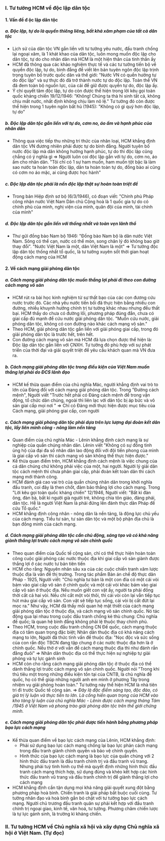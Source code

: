 ### I. Tư tưởng HCM về độc lập dân tộc
#### 1. Vấn đề đ   ộc lập dân tộc
##### a. Độc lập, tự do là quyền thiêng liêng, bất khả xâm phạm của tất cả dân tộc
- Lịch sử của dân tộc VN gắn liền với tư tưởng yêu nước, đấu tranh chống lại ngoại xâm, là 1 khát khao của dân tộc, luôn mong muốn độc lập cho dân tộc, tự do cho nhân dân mà HCM là một hiện thân của tinh thần ấy
- HCM đã thông qua các khảo nghiệm thực tế và các tư tưởng tiến bộ về quyền độc lập, tự do, bình đẳng để viết lên bản tuyên ngôn độc lập trịnh trọng tuyên bố trước quốc dân và thế giới: "Nước VN có quền hưởng tự do độc lập" và sự thực đó đã trở thành nước tự do độc lập. Toàn thể VN đã đem toàn bộ nguồn lực, của cải để giữ được quyền tự do, độc lập ấy.
- Ý chí quyết tâm độc lập, tự do còn được thể hiện trong lời kêu gọi toàn quốc kháng chiến 19/12/1946: "Không! Chúng ta thà hi sinh tất cả, không chịu mất nước, nhất định không chịu làm nô lệ." Tư tưởng đó còn được thể hiện trong 1 tuyên ngôn bất hủ (1945): "Không có gì quý hơn độc lập, tự do"
##### b. Độc lập dân tộc gắn liền với tự do, cơm no, áo ấm và hạnh phúc của nhân dân
- Thông qua việc tiếp thu những tri thức của nhân loại, HCM khẳng định dân tộc VN đương nhiên phải được tự do bình đẳng. Người tuyên bố nước độc lập mà dân không hưởng hạnh phúc, tự do thì độc lập cũng chẳng có ý nghĩa gì 
$\Rightarrow$ Người luôn coi độc lập gắn với tự do, cơm no, áo ấm cho nhân dân. "Tôi chỉ có 1 sự ham muốn, ham muốn tột bậc là làm sao nước ta hoàn toàn độc lập, dân ta hoàn toàn tự do, đồng bào ai cũng có cơm no áo mặc, ai cũng được học hành"
##### c. Độc lập dân tộc phải là nền độc lập thật sự hoàn toàn triệt để
- Trong bản Hiệp định sơ bộ (6/3/1946), có đoạn viết: "Chính phủ Pháp công nhận nước Việt Nam Dân chủ Cộng hoà là 1 quốc gia tự do có chính phủ của mình, nghị viện của mình, quân đội của mình, tài chính của mình"
##### d. Độc lập dân tộc gắn liền với thống nhất và toàn vẹn lãnh thổ
- Thư gửi đồng bào Nam bộ 1946: "Đồng bào Nam bộ là dân nước Việt Nam. Sông có thể cạn, nước có thể mòn, song chân lý đó không bao giờ thay đổi". "Nước Việt Nam là một, dân Việt Nam là một"
$\Rightarrow$ Tư tưởng độc lập dân tộc thống nhất tổ quốc, là tư tưởng xuyên sốt thời gian hoạt động cách mạng của HCM
#### 2. Về cách mạng giải phóng dân tộc
##### a. Cách mạng giải phóng dân tộc muốn thắng lợi phải đi theo con đường cách mạng vô sản
- HCM rút ra bài học kinh nghiệm từ sự thất bạo của các con đương cứu nước trước đó. Các nhà yêu nước tiền bối đã thực hiện bằng nhiều con đường, nhiều khuynh hướng chính trị tư tưởng khác nhau nhưng đều thất bại. HCM thấy do chưa có đường lối, phương pháp đúng đắn, chưa có giai cấp đủ mạnh để cứu nước giải phóng dân tộc. "Muốn cứu nước, giải phóng dân tộc, không có con đường nào khác cách mạng vô sản."
- Theo HCM, giải phóng dân tộc gắn liền với giải phóng giai cấp, trong đó giải phóng dân tộc là trước hết, trên hết.
- Con đường cách mạng vô sản mà HCM đã lựa chọn được thể hiện là: Độc lập dân tộc gắn liền với CNXH. Tư tưởng đó phù hợp với sự phát triển của thời đại và giải quyết triệt để yêu cầu khách quan mà VN đưa ra.
##### b. Cách mạng giải phóng dân tộc trong điều kiện của Việt Nam muốn thắng lợi phải do ĐCS lãnh đạo
- HCM kế thừa quan điểm của chủ nghĩa Mác, người khẳng định vai trò to lớn của Đảng đối với cách mạng giải phóng dân tộc. Trong "Đường cách mệnh", Người viết "Trước hết phải có Đảng cách mệnh để trong vận động, tổ chức dân chúng, ngoài thì liên lạc với dân tộc bị áp bức và vô sản giai cấp mọi nơi "
$\Rightarrow$ Chỉ có Đảng mới thực hiện được mục tiêu của Cách mạng, giải phóng giai cấp, con người
##### c. Cách mạng giải phóng dân tộc phải dựa trên lực lượng đại đoàn kết dân tộc, lấy liên minh công - nông làm nền tảng
- Quan điểm của chủ nghĩa Mác - Lênin khẳng định cách mạng là sự nghiệp của quần chúng nhân dân. Lênin viết "Không có sự đồng tình ủng hộ của đại đa số nhân dân lao động đối với đội tiền phong cùa mình là giai cấp vô sản thì cách mạng vô sản không thể thực hiện được." 
- Kế thừa quan điểm trên, HCM khẳng định cách mệnh là việc chung của cả dân chúng chứ không phải việc của một, hai người. Người lý giải dân tộc cách mệnh thì chưa phân giai cấp, phải đoàn kết toàn dân thì cách mạng mới thành công.
- HCM đánh giá cao vai trò của quần chúng nhân dân trong khởi nghĩa đấu tranh, coi đây là then chốt, đảm bảo thắng lợi cho cách mạng. Trong "Lời kêu gọi toàn quốc kháng chiến" 12/1946, Người viết: "Bất kì đàn ông, đàn bà, bất kì người già người trẻ, không chia tôn giáo, đảng phái, dân tộc. Hễ là người Việt Nam là phải đứng lên đánh thực dân Pháp để cứu Tổ quốc."
- HCM khẳng định công nhân - nông dân là nền tảng, là động lực chủ yếu của cách mạng. Tiểu tư sản, tư sản dân tộc và một bộ phận địa chủ là bạn đồng minh của cách mạng.
##### d. Cách mạng giải phóng dân tộc cần chủ động, sáng tạo và có khả năng giành thắng lợi trước cách mạng vô sản chính quốc
- Theo quan điểm của Quốc tế cộng sản, chỉ có thể thực hiện hoàn toàn công cuộc giải phóng các nước thuộc địa khi giai cấp vô sản giành được thắng lợi ở các nước tư bản tiên tiến
- HCM cho rằng: Nguyên nhân sâu xa của các cuộc chiến tranh xâm lược thuộc địa là vấn đề thị trường. Trong tác phẩm Bản án chế độ thực dân Pháp - 1925, Người viết: "Chủ nghĩa tư bản là một con đỉa có một cái vòi bám vào giai cấp vô sản ở chính quốc và một cái vòi khác bám vào giai cấp vô sản ở thuộc địa. Nếu muốn giết con vật ấy, người ta phải đồng thời cắt cả hai vòi. Nếu chỉ cắt một vòi thôi, thì cái vòi còn lại vẫn tiếp tục hút máu giai cấp vô sản. Con vật sẽ tiếp tục sống, cái vòi bị cắt đứt lại mọc ra." Như vậy, HCM đã thấy mối quan hệ mật thiết của cách mạng giải phóng dân tộc ở thuộc địa, và cách mạng vô sản chính quốc. Nó tác động qua lại nhau trong cuộc đấu tranh chống kẻ thù chung: Chủ nghĩa đế quốc; là quan hệ bình đẳng không phải lệ thuộc thay chính phủ.
- Theo HCM, trong cuộc đấu tranh chống CN Đế quốc, cách mạng thuộc địa có tầm quan trọng đặc biệt; Nhân dân thuộc địa có khả năng cách mạng to lớn, Người đã thức tỉnh vấn đề thuộc địa: "Nọc độc và sức sống của con rắn độc TBCN đang tập chung ở các nước thuộc địa hơn là ở chính quốc. Nếu thờ ơ với vấn đề cách mạng thuộc địa thì như đánh rắn đằng đuôi"
	$\Rightarrow$ Nhân dân thuộc địa có thể thực hiện sự nghiệp tự giải phóng và tự lực gánh sinh
- HCM còn cho rằng cách mạng giải phóng dân tộc ở thuộc địa có thể dành thắng lợi trước cách mạng vô sản chính quốc. Người nói "Trong khi thủ tiêu một trong những điều kiện tồn tại của CNTB, là chủ nghĩa đế quốc, họ có thể giúp những người anh em mình ở phương Tây trong nhiệm vụ giải phóng hoàn toàn." Tư tưởng này thể hiện HCM là nhà tiên tri đi trước Quốc tế cộng sản.
$\Rightarrow$ *Đây là đặc điểm sáng tạo, độc đáo, có giá trị lý luận và thực tiễn to lớn. Là cống hiến quan trọng của HCM vào kho tàng lý luận của chủ nghĩa Mác - Lênin được cách mạng tháng Tám /1945 ở Việt Nam và phong trào giải phóng dân tộc trên thế giới chứng minh.*
##### e. Cách mạng giải phóng dân tộc phải được tiến hành bằng phương pháp bạo lực cách mạng
- Kế thừa quan điểm về bạo lực cách mạng của Lênin, HCM khẳng định:
	- Phải sử dụng bạo lực cách mạng chống lại bạo lực phản cách mạng trong đấu tranh giành chính quyền và bảo vệ chính quyền.
	- Hình thức của bạo lực cách mạng là bạo lực của quần chúng với 2 hình thức đấu tranh là đấu tranh chính trị và đấu tranh vũ trang. Nhưng phải tuỳ tình hình cụ thể mà quyết định những hình thức đấu tranh cách mạng thích hợp, sử dụng đúng và khéo kết hợp các hình thức đấu tranh vũ trang và đấu tranh chính trị để giành thắng lợi cho cách mạng 
- HCM khẳng định cần tận dụng mọi khả năng giải quyết xung đột bằng phương pháp hoà bình. Chiến tranh là giải pháp bắt buộc cuối cùng. Tư tưởng nhân đạo và hoà bình gắn bó chặt với tư tưởng bạo lực cách mạng. Người chủ trương đấu tranh quân sự phải kết hợp với đấu tranh chính trị ngoại giao, kinh tế, văn hoá, tư tưởng. Phương châm chiến lược là tự lực gánh sinh, là trường kì kháng chiến.
### II. Tư tưởng HCM về Chủ nghĩa xã hội và xây dựng Chủ nghĩa xã hội ở Việt Nam. (Tự đọc)
  